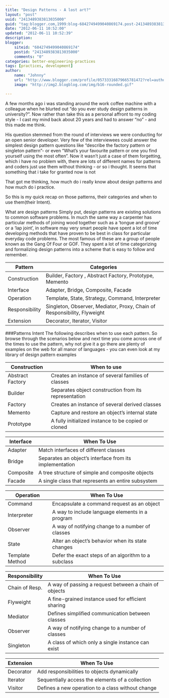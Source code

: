 ```yaml
---
title: "Design Patterns - A lost art?"
layout: "post"
uuid: "2413489383813035000"
guid: "tag:blogger.com,1999:blog-6842749499040869174.post-2413489383813035000"
date: "2012-06-11 10:52:00"
updated: "2012-06-11 10:52:39"
description: 
blogger:
    siteid: "6842749499040869174"
    postid: "2413489383813035000"
    comments: "0"
categories: better-engineering-practices
tags: [practices, development]
author: 
    name: "Johnny"
    url: "http://www.blogger.com/profile/05733316879665781472?rel=author"
    image: "http://img2.blogblog.com/img/b16-rounded.gif"

---
```


A few months ago i was standing around the work coffee machine with a colleague when he blurted out “do you ever study design patterns in university?”. Now rather than take this as a personal affront to my coding style - I cast my mind back about 20 years and had to answer “no” - and this made me think.

His question stemmed from the round of interviews we were conducting for an open senior developer. Very few of the interviewees could answer the simplest design pattern questions like “describe the factory pattern or singleton pattern”- or even “What’s your favourite pattern or one you find yourself using the most often”. Now it wasn’t just a case of them forgetting, which i have no problem with, there are lots of different names for patterns and coders just use them without thinking - or so i thought. It seems that something that i take for granted now is not

That got me thinking, how much do i really know about design patterns and how much do i practice.

So this is my quick recap on those patterns, their categories and when to use them(their Intent).   

What are design patterns
Simply put, design patterns are existing solutions to common software problems. In much the same way a carpenter has particular methods of joining wood together such as a ‘tongue and groove’ or a ‘lap joint’, in software may very smart people have spent a lot of time developing methods that have proven to be best in class for particular everyday code problems. The most famous of these are a group of people known as the Gang Of Four or GOF. They spent a lot of time categorizing and formalizing design patterns into a scheme that is easy to follow and remember.

|Pattern|Categories|
|---|---|
|Construction|	Builder, Factory , Abstract Factory, Prototype, Memento|
|Interface|	Adapter, Bridge, Composite, Facade|
|Operation|	Template, State, Strategy, Command, Interpreter|
|Responsibility|	Singleton, Observer, Mediator, Proxy, Chain of Responsibility, Flyweight|
|Extension|	Decorator, Iterator, Visitor|


###Patterns Intent
The following describes when to use each pattern. So browse through the scenarios below and next time you come across one of the times to use the pattern, why not give it a go there are plenty of examples on the web for all manor of languages - you can even look at my library of design pattern examples

|Construction|When to use|
|---|---|
|Abstract Factory|Creates an instance of several families of classes|
|Builder |                    Separates object construction from its representation|
| Factory|                    Creates an instance of several derived classes|
| Memento|                 Capture and restore an object’s internal state|
| Prototype|                 A fully initialized instance to be copied or cloned|

|Interface                   |When To Use|
|---|---|
|Adapter   |                 Match interfaces of different classes
|Bridge |                     Separates an object’s interface from its implementation|
|Composite |               A tree structure of simple and composite objects|
|Facade|                     A single class that represents an entire subsystem|

|Operation|         When To Use|
|---|---|
|Command |                Encapsulate a command request as an object|
|Interpreter |                A way to include language elements in a program|
|Observer |                  A way of notifying change to a number of classes|
|State|                         Alter an object’s behavior when its state changes|
|Template Method|      Defer the exact steps of an algorithm to a subclass|

|Responsibility |         When To Use|
|---|---|
|Chain of Resp. |        A way of passing a request between a chain of objects|
| Flyweight  |               A fine-grained instance used for efficient sharing|
| Mediator |                 Defines simplified communication between classes|
| Observer |                A way of notifying change to a number of classes|
| Singleton |                 A class of which only a single instance can exist|


|Extension|         When To Use|
|---|---|
|Decorator|                Add responsibilities to objects dynamically
|Iterator|                    Sequentially access the elements of a collection|
|Visitor|                      Defines a new operation to a class without change|

